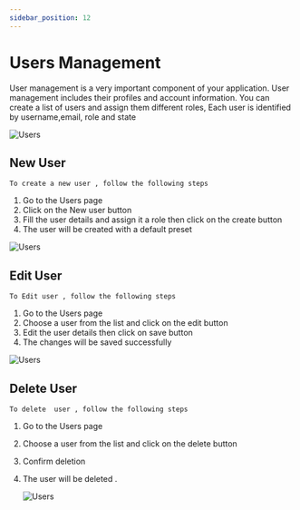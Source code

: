 ```yaml
---
sidebar_position: 12
---
```


# Users Management

User management is a very important component of your application.
User management includes their profiles and account information. You can create a list of users and assign them different roles,
Each user is identified by username,email, role and state

![Users](/user/users.png)

## New User

`To create a new user , follow the following steps`

1. Go to the Users page
2. Click on the New user button
3. Fill the user details and assign it a role then click on the create button 
4. The user will be created with a default preset

![Users](/user/new_user.png)

## Edit User

`To Edit user , follow the following steps`

1. Go to the Users page
2. Choose a user from the list and click on the edit button
3. Edit the user details then click on save button
4. The changes will be saved successfully

![Users](/user/edit_user.png)

## Delete User

`To delete  user , follow the following steps`

1. Go to the Users page
2. Choose a user from the list and click on the delete button
3. Confirm deletion
4. The user will be deleted .

   ![Users](/user/delete_user.png)